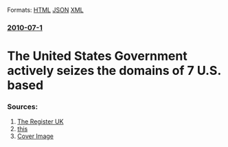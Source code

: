 
Formats: [HTML](/news/2010/07/1/the-united-states-government-actively-seizes-the-domains-of-7-u-s-based.html)  [JSON](/news/2010/07/1/the-united-states-government-actively-seizes-the-domains-of-7-u-s-based.json)  [XML](/news/2010/07/1/the-united-states-government-actively-seizes-the-domains-of-7-u-s-based.xml)  

### [2010-07-1](/news/2010/07/1/index.md)

##### 
# The United States Government actively seizes the domains of 7 U.S. based 




### Sources:

1. [The Register UK](https://www.theregister.co.uk/2010/07/01/us_movie_piracy_crackdown/)
2. [this](http://www.zml.com/index.html)
2. [Cover Image](https://regmedia.co.uk/2013/02/05/default_image-2.png?x=1200&y=794)
